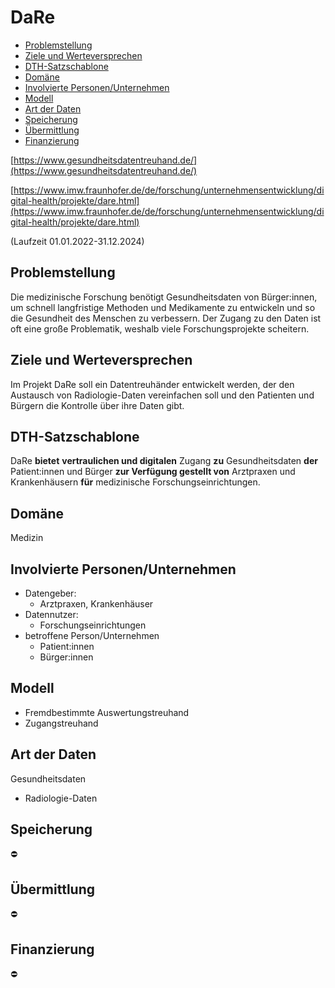 # DaRe

-   [Problemstellung](#problemstellung)
-   [Ziele und Werteversprechen](#ziele)
-   [DTH-Satzschablone](#schablone)
-   [Domäne](#domaene)
-   [Involvierte Personen/Unternehmen](#involv)
-   [Modell](#modell)
-   [Art der Daten](#daten)
-   [Speicherung](#speicherung)
-   [Übermittlung](#uebermittlung)
-   [Finanzierung](#finanzierung)


[https://www.gesundheitsdatentreuhand.de/](https://www.gesundheitsdatentreuhand.de/)

[https://www.imw.fraunhofer.de/de/forschung/unternehmensentwicklung/digital-health/projekte/dare.html](https://www.imw.fraunhofer.de/de/forschung/unternehmensentwicklung/digital-health/projekte/dare.html)

(Laufzeit 01.01.2022-31.12.2024)

<a name="problemstellung"></a>
## Problemstellung

Die medizinische Forschung benötigt Gesundheitsdaten von Bürger:innen, um schnell langfristige Methoden und Medikamente zu entwickeln und so die Gesundheit des Menschen zu verbessern. Der Zugang zu den Daten ist oft eine große Problematik, weshalb viele Forschungsprojekte scheitern.

<a name="ziele"></a>
## Ziele und Werteversprechen

Im Projekt DaRe soll ein Datentreuhänder entwickelt werden, der den Austausch von Radiologie-Daten vereinfachen soll und den Patienten und Bürgern die Kontrolle über ihre Daten gibt.

<a name="schablone"></a>
## DTH-Satzschablone

DaRe  **bietet** **vertraulichen und digitalen** Zugang  **zu**  Gesundheitsdaten  **der** Patient:innen und Bürger  **zur Verfügung gestellt von**  Arztpraxen und Krankenhäusern  **für** medizinische Forschungseinrichtungen.

<a name="domaene"></a>
## Domäne

Medizin

<a name="involv"></a>
## Involvierte Personen/Unternehmen

-   Datengeber:
    -   Arztpraxen, Krankenhäuser
-   Datennutzer:
    -   Forschungseinrichtungen
-   betroffene Person/Unternehmen
    -   Patient:innen
    -   Bürger:innen

<a name="modell"></a>
## Modell

-   Fremdbestimmte Auswertungstreuhand
-   Zugangstreuhand

<a name="daten"></a>
## Art der Daten

Gesundheitsdaten

-   Radiologie-Daten

<a name="speicherung"></a>
## Speicherung

:no_entry:

<a name="uebermittlung"></a>
## Übermittlung

:no_entry:

<a name="finanzierung"></a>
## Finanzierung

:no_entry:
